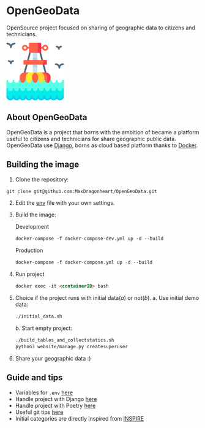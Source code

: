 # OpenGeoData
OpenSource project focused on sharing of geographic data to citizens and technicians.

<img src="docs/images/logo.png" alt="OpenGeoData logo" style="width:150px; height:auto;"/>

## About OpenGeoData
OpenGeoData is a project that borns with the ambition of became a platform useful to citizens and technicians for share geographic public data.
OpenGeoData use [Django](https://www.djangoproject.com/), borns as cloud based platform thanks to [Docker](https://www.docker.com/). 

## Building the image
1. Clone the repository:
```markdown
git clone git@github.com:MaxDragonheart/OpenGeoData.git
```
2. Edit the [env](.env) file with your own settings.
3. Build the image:

    Development
    ```markdown
    docker-compose -f docker-compose-dev.yml up -d --build
    ```
    Production
    ```markdown
    docker-compose -f docker-compose.yml up -d --build
    ```
4. Run project
    ```markdown
   docker exec -it <containerID> bash
    ```
5. Choice if the project runs with initial data(*a*) or not(*b*).
    a. Use initial demo data:
    ```markdown
    ./initial_data.sh
    ```
    
    b. Start empty project:
    ```markdown
    ./build_tables_and_collectstatics.sh
    python3 website/manage.py createsuperuser
    ```
6. Share your geographic data :)

## Guide and tips
- Variables for `.env` [here](docs/env.md)
- Handle project with Django [here](docs/django-tips.md)
- Handle project with Poetry [here](docs/poetry-tips.md)
- Useful git tips [here](docs/git-tips.md)
- Initial categories are directly inspired from [INSPIRE](https://inspire-geoportal.ec.europa.eu/theme_selection.html?view=qsTheme)


